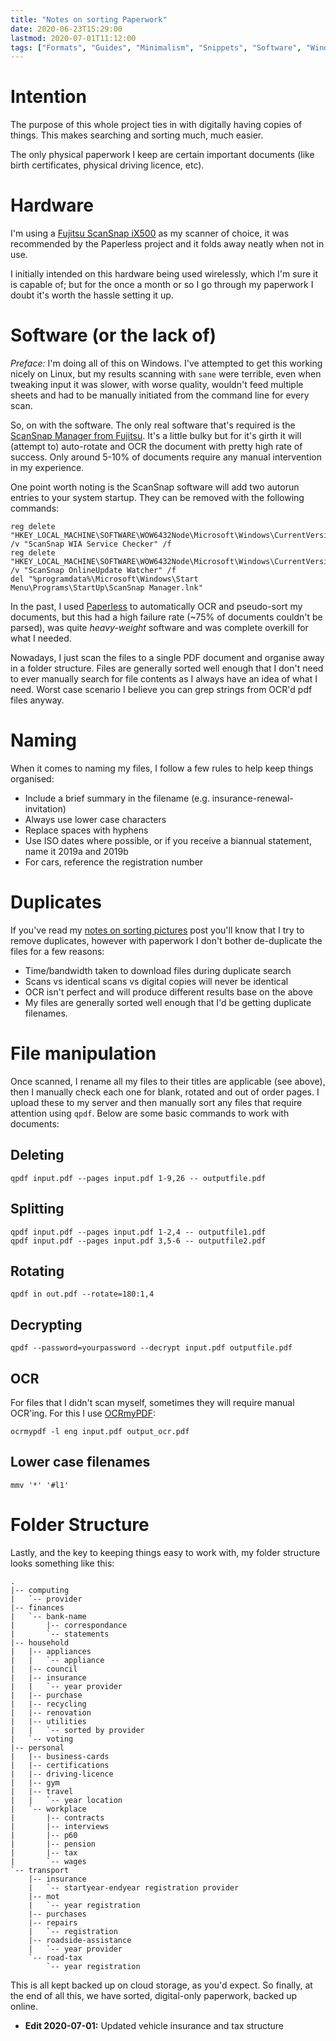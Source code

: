 ```yaml
---
title: "Notes on sorting Paperwork"
date: 2020-06-23T15:29:00
lastmod: 2020-07-01T11:12:00
tags: ["Formats", "Guides", "Minimalism", "Snippets", "Software", "Windows"]
---
```


# Intention

The purpose of this whole project ties in with digitally having copies of things. This makes searching and sorting much, much easier.

The only physical paperwork I keep are certain important documents (like birth certificates, physical driving licence, etc).

# Hardware

I'm using a [Fujitsu ScanSnap iX500](https://www.fujitsu.com/global/products/computing/peripheral/scanners/scansnap/ix500/) as my scanner of choice, it was recommended by the Paperless project and it folds away neatly when not in use.

I initially intended on this hardware being used wirelessly, which I'm sure it is capable of; but for the once a month or so I go through my paperwork I doubt it's worth the hassle setting it up.

# Software (or the lack of)

*Preface:* I'm doing all of this on Windows. I've attempted to get this working nicely on Linux, but my results scanning with `sane` were terrible, even when tweaking input it was slower, with worse quality, wouldn't feed multiple sheets and had to be manually initiated from the command line for every scan.

So, on with the software. The only real software that's required is the [ScanSnap Manager from Fujitsu](http://scansnap.fujitsu.com/global/dl/). It's a little bulky but for it's girth it will (attempt to) auto-rotate and OCR the document with pretty high rate of success. Only around 5-10% of documents require any manual intervention in my experience.

One point worth noting is the ScanSnap software will add two autorun entries to your system startup. They can be removed with the following commands:
```
reg delete "HKEY_LOCAL_MACHINE\SOFTWARE\WOW6432Node\Microsoft\Windows\CurrentVersion\Run" /v "ScanSnap WIA Service Checker" /f
reg delete "HKEY_LOCAL_MACHINE\SOFTWARE\WOW6432Node\Microsoft\Windows\CurrentVersion\Run" /v "ScanSnap OnlineUpdate Watcher" /f
del "%programdata%\Microsoft\Windows\Start Menu\Programs\StartUp\ScanSnap Manager.lnk"
```

In the past, I used [Paperless](https://github.com/the-paperless-project/paperless) to automatically OCR and pseudo-sort my documents, but this had a high failure rate (~75% of documents couldn't be parsed), was quite _heavy-weight_ software and was complete overkill for what I needed.

Nowadays, I just scan the files to a single PDF document and organise away in a folder structure. Files are generally sorted well enough that I don't need to ever manually search for file contents as I always have an idea of what I need. Worst case scenario I believe you can grep strings from OCR'd pdf files anyway.

# Naming

When it comes to naming my files, I follow a few rules to help keep things organised:

- Include a brief summary in the filename (e.g. insurance-renewal-invitation)
- Always use lower case characters
- Replace spaces with hyphens
- Use ISO dates where possible, or if you receive a biannual statement, name it 2019a and 2019b
- For cars, reference the registration number

# Duplicates

If you've read my [notes on sorting pictures]() post you'll know that I try to remove duplicates, however with paperwork I don't bother de-duplicate the files for a few reasons:

- Time/bandwidth taken to download files during duplicate search
- Scans vs identical scans vs digital copies will never be identical
- OCR isn't perfect and will produce different results base on the above
- My files are generally sorted well enough that I'd be getting duplicate filenames.

# File manipulation

Once scanned, I rename all my files to their titles are applicable (see above), then I manually check each one for blank, rotated and out of order pages. I upload these to my server and then manually sort any files that require attention using `qpdf`. Below are some basic commands to work with documents:

## Deleting
```
qpdf input.pdf --pages input.pdf 1-9,26 -- outputfile.pdf
```

## Splitting
```
qpdf input.pdf --pages input.pdf 1-2,4 -- outputfile1.pdf
qpdf input.pdf --pages input.pdf 3,5-6 -- outputfile2.pdf
```

## Rotating
```
qpdf in out.pdf --rotate=180:1,4
```

## Decrypting
```
qpdf --password=yourpassword --decrypt input.pdf outputfile.pdf
```

## OCR
For files that I didn't scan myself, sometimes they will require manual OCR'ing. For this I use [OCRmyPDF](https://github.com/jbarlow83/OCRmyPDF):
```
ocrmypdf -l eng input.pdf output_ocr.pdf
```

## Lower case filenames
```
mmv '*' '#l1'
```

# Folder Structure

Lastly, and the key to keeping things easy to work with, my folder structure looks something like this:

```
.
|-- computing
|   `-- provider
|-- finances
|   `-- bank-name
|       |-- correspondance
|       `-- statements
|-- household
|   |-- appliances
|   |   `-- appliance
|   |-- council
|   |-- insurance
|   |   `-- year provider
|   |-- purchase
|   |-- recycling
|   |-- renovation
|   |-- utilities
|   |   `-- sorted by provider
|   `-- voting
|-- personal
|   |-- business-cards
|   |-- certifications
|   |-- driving-licence
|   |-- gym
|   |-- travel
|   |   `-- year location
|   `-- workplace
|       |-- contracts
|       |-- interviews
|       |-- p60
|       |-- pension
|       |-- tax
|       `-- wages
`-- transport
    |-- insurance
    |   `-- startyear-endyear registration provider
    |-- mot
    |   `-- year registration
    |-- purchases
    |-- repairs
    |   `-- registration
    |-- roadside-assistance
    |   `-- year provider
    `-- road-tax
        `-- year registration
```

This is all kept backed up on cloud storage, as you'd expect. So finally, at the end of all this, we have sorted, digital-only paperwork, backed up online.

* **Edit 2020-07-01:** Updated vehicle insurance and tax structure
